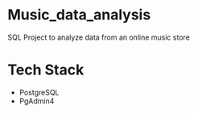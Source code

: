# Music_data_analysis
SQL Project to analyze data from an online music store



# Tech Stack
  * PostgreSQL
  * PgAdmin4


